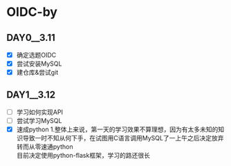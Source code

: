 #   OIDC-by
## DAY0__3.11
- [x] 确定选题OIDC
- [x] 尝试安装MySQL
- [x] 建仓库&尝试git
##  DAY1__3.12
- [ ] 学习如何实现API
- [ ] 尝试学习MySQL
- [x] 速成python
  1.整体上来说，第一天的学习效果不算理想，因为有太多未知的知识导致一时不知从何下手，在试图用C语言调用MySQL了一上午之后决定放弃转而从零速通python\
  目前决定使用python-flask框架，学习的路还很长